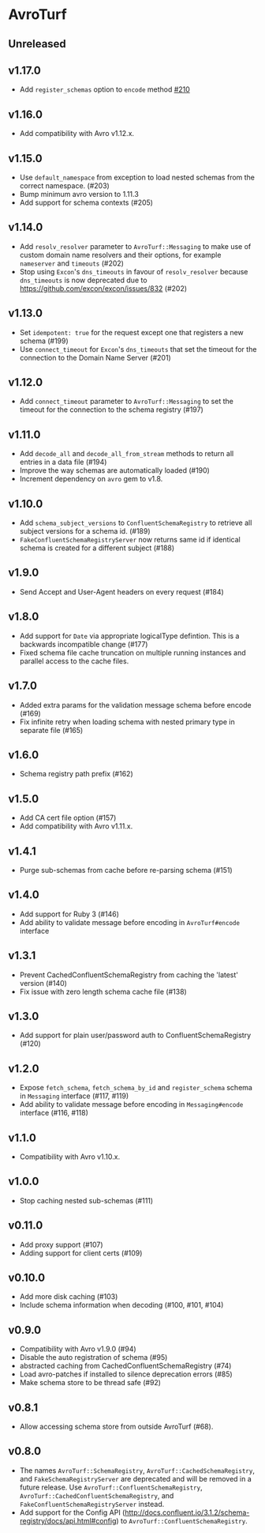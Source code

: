 # AvroTurf

## Unreleased

## v1.17.0

- Add `register_schemas` option to `encode` method [#210](https://github.com/dasch/avro_turf/pull/210)

## v1.16.0

- Add compatibility with Avro v1.12.x.

## v1.15.0

- Use `default_namespace` from exception to load nested schemas from the correct namespace. (#203)
- Bump minimum avro version to 1.11.3
- Add support for schema contexts (#205)

## v1.14.0

- Add `resolv_resolver` parameter to `AvroTurf::Messaging` to make use of custom domain name resolvers and their options, for example `nameserver` and `timeouts` (#202)
- Stop using `Excon`'s `dns_timeouts` in favour of `resolv_resolver` because `dns_timeouts` is now deprecated due to https://github.com/excon/excon/issues/832 (#202)

## v1.13.0

- Set `idempotent: true` for the request except one that registers a new schema (#199)
- Use `connect_timeout` for `Excon`'s `dns_timeouts` that set the timeout for the connection to the Domain Name Server (#201)

## v1.12.0

- Add `connect_timeout` parameter to `AvroTurf::Messaging` to set the timeout for the connection to the schema registry (#197)

## v1.11.0

- Add `decode_all` and `decode_all_from_stream` methods to return all entries in a data file (#194)
- Improve the way schemas are automatically loaded (#190)
- Increment dependency on `avro` gem to v1.8.

## v1.10.0

- Add `schema_subject_versions` to `ConfluentSchemaRegistry` to retrieve all subject versions for a schema id. (#189)
- `FakeConfluentSchemaRegistryServer` now returns same id if identical schema is created for a different subject (#188)

## v1.9.0

- Send Accept and User-Agent headers on every request (#184)

## v1.8.0

- Add support for `Date` via appropriate logicalType defintion.  This is a backwards incompatible change  (#177)
- Fixed schema file cache truncation on multiple running instances and parallel access to the cache files.

## v1.7.0

- Added extra params for the validation message schema before encode (#169)
- Fix infinite retry when loading schema with nested primary type in separate file (#165)

## v1.6.0

- Schema registry path prefix (#162)

## v1.5.0

- Add CA cert file option (#157)
- Add compatibility with Avro v1.11.x.

## v1.4.1

- Purge sub-schemas from cache before re-parsing schema (#151)

## v1.4.0

- Add support for Ruby 3 (#146)
- Add ability to validate message before encoding in `AvroTurf#encode` interface

## v1.3.1

- Prevent CachedConfluentSchemaRegistry from caching the 'latest' version (#140)
- Fix issue with zero length schema cache file (#138)

## v1.3.0

- Add support for plain user/password auth to ConfluentSchemaRegistry (#120)

## v1.2.0

- Expose `fetch_schema`, `fetch_schema_by_id` and `register_schema` schema in `Messaging` interface (#117, #119)
- Add ability to validate message before encoding in `Messaging#encode` interface (#116, #118)

## v1.1.0

- Compatibility with Avro v1.10.x.

## v1.0.0

- Stop caching nested sub-schemas (#111)

## v0.11.0

- Add proxy support (#107)
- Adding support for client certs (#109)

## v0.10.0

- Add more disk caching (#103)
- Include schema information when decoding (#100, #101, #104)

## v0.9.0

- Compatibility with Avro v1.9.0 (#94)
- Disable the auto registration of schema (#95)
- abstracted caching from CachedConfluentSchemaRegistry (#74)
- Load avro-patches if installed to silence deprecation errors (#85)
- Make schema store to be thread safe (#92)

## v0.8.1

- Allow accessing schema store from outside AvroTurf (#68).

## v0.8.0

- The names `AvroTurf::SchemaRegistry`, `AvroTurf::CachedSchemaRegistry`, and
  `FakeSchemaRegistryServer` are deprecated and will be removed in a future release.
  Use `AvroTurf::ConfluentSchemaRegistry`, `AvroTurf::CachedConfluentSchemaRegistry`,
  and `FakeConfluentSchemaRegistryServer` instead.
- Add support for the Config API (http://docs.confluent.io/3.1.2/schema-registry/docs/api.html#config)
  to `AvroTurf::ConfluentSchemaRegistry`.
